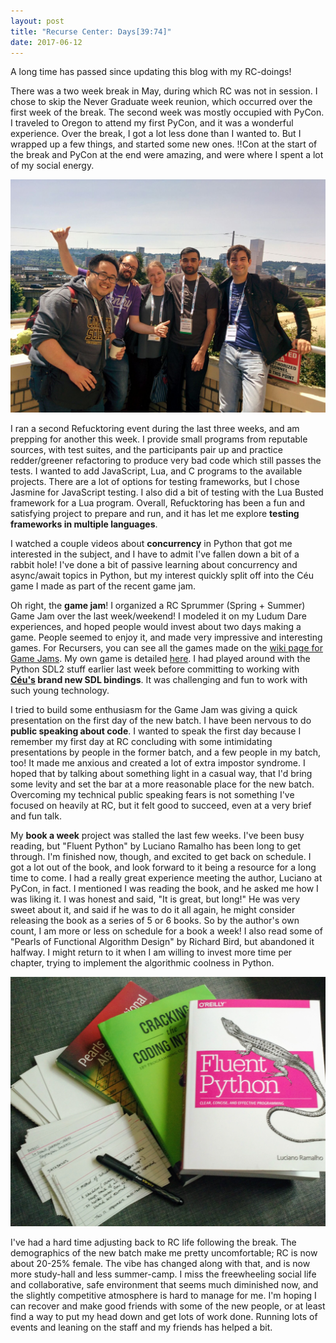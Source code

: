 ```yaml
---
layout: post
title: "Recurse Center: Days[39:74]"
date: 2017-06-12
---
```


A long time has passed since updating this blog with my RC-doings!

There was a two week break in May, during which RC was not in session. I chose to skip the Never Graduate week reunion, which occurred over the first week of the break. The second week was mostly occupied with PyCon. I traveled to Oregon to attend my first PyCon, and it was a wonderful experience. Over the break, I got a lot less done than I wanted to. But I wrapped up a few things, and started some new ones. !!Con at the start of the break and PyCon at the end were amazing, and were where I spent a lot of my social energy.

![PyCon with friends new and old](https://raw.githubusercontent.com/katieamazing/katieamazing.github.io/master/img/IMG-20170521-WA0007.jpg)

I ran a second Refucktoring event during the last three weeks, and am prepping for another this week. I provide small programs from reputable sources, with test suites, and the participants pair up and practice redder/greener refactoring to produce very bad code which still passes the tests. I wanted to add JavaScript, Lua, and C programs to the available projects. There are a lot of options for testing frameworks, but I chose Jasmine for JavaScript testing. I also did a bit of testing with the Lua Busted framework for a Lua program. Overall, Refucktoring has been a fun and satisfying project to prepare and run, and it has let me explore **testing frameworks in multiple languages**.

I watched a couple videos about **concurrency** in Python that got me interested in the subject, and I have to admit I've fallen down a bit of a rabbit hole! I've done a bit of passive learning about concurrency and async/await topics in Python, but my interest quickly split off into the Céu game I made as part of the recent game jam.

Oh right, the **game jam**! I organized a RC Sprummer (Spring + Summer) Game Jam over the last week/weekend! I modeled it on my Ludum Dare experiences, and hoped people would invest about two days making a game. People seemed to enjoy it, and made very impressive and interesting games. For Recursers, you can see all the games made on the [wiki page for Game Jams](https://github.com/recursecenter/wiki/wiki/Game-Jam). My own game is detailed [here](http://katieamazing.com/blog/2017/07/03/C%C3%A9u-Game). I had played around with the Python SDL2 stuff earlier last week before committing to working with **[Céu's](http://ceu-lang.org/) brand new SDL bindings**. It was challenging and fun to work with such young technology.

I tried to build some enthusiasm for the Game Jam was giving a quick presentation on the first day of the new batch. I have been nervous to do **public speaking about code**. I wanted to speak the first day because I remember my first day at RC concluding with some intimidating presentations by people in the former batch, and a few people in my batch, too! It made me anxious and created a lot of extra impostor syndrome. I hoped that by talking about something light in a casual way, that I'd bring some levity and set the bar at a more reasonable place for the new batch. Overcoming my technical public speaking fears is not something I've focused on heavily at RC, but it felt good to succeed, even at a very brief and fun talk.

My **book a week** project was stalled the last few weeks. I've been busy reading, but "Fluent Python" by Luciano Ramalho has been long to get through. I'm finished now, though, and excited to get back on schedule. I got a lot out of the book, and look forward to it being a resource for a long time to come. I had a really great experience meeting the author, Luciano at PyCon, in fact. I mentioned I was reading the book, and he asked me how I was liking it. I was honest and said, "It is great, but long!" He was very sweet about it, and said if he was to do it all again, he might consider releasing the book as a series of 5 or 6 books. So by the author's own count, I am more or less on schedule for a book a week! I also read some of "Pearls of Functional Algorithm Design" by Richard Bird, but abandoned it halfway. I might return to it when I am willing to invest more time per chapter, trying to implement the algorithmic coolness in Python.

![Weekend setup including some programming books and lots of index card notes](https://raw.githubusercontent.com/katieamazing/katieamazing.github.io/master/img/IMG_20170606_134900907_TOP.jpg)

I've had a hard time adjusting back to RC life following the break. The demographics of the new batch make me pretty uncomfortable; RC is now about 20-25% female. The vibe has changed along with that, and is now more study-hall and less summer-camp. I miss the freewheeling social life and collaborative, safe environment that seems much diminished now, and the slightly competitive atmosphere is hard to manage for me. I'm hoping I can recover and make good friends with some of the new people, or at least find a way to put my head down and get lots of work done. Running lots of events and leaning on the staff and my friends has helped a bit.
